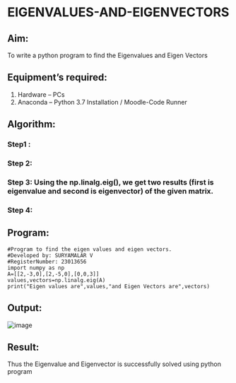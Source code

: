 # EIGENVALUES-AND-EIGENVECTORS
## Aim:
To write a python program to find the Eigenvalues and Eigen Vectors
## Equipment’s required:
1. 	Hardware – PCs
2. 	Anaconda – Python 3.7 Installation / Moodle-Code Runner
## Algorithm:
### Step1 : 
### Step 2: 
### Step 3: Using the np.linalg.eig(),  we get two results (first is eigenvalue and second is eigenvector) of the given matrix.
### Step 4: 

## Program:
```
#Program to find the eigen values and eigen vectors.
#Developed by: SURYAMALAR V
#RegisterNumber: 23013656
import numpy as np
A=[[2,-3,0],[2,-5,0],[0,0,3]]
values,vectors=np.linalg.eig(A)
print("Eigen values are",values,"and Eigen Vectors are",vectors)
```

## Output:
![image](https://github.com/suryamalarv/EIGENVALUES-AND-EIGENVECTORS/assets/145742486/0df3b993-54a7-4f9d-85f5-e3d9138fe20d)

## Result:
Thus the Eigenvalue and Eigenvector is successfully solved using python program
